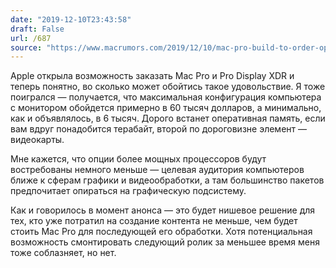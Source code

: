 ```yaml
---
date: "2019-12-10T23:43:58"
draft: False
url: /687
source: "https://www.macrumors.com/2019/12/10/mac-pro-build-to-order-options/"
---
```


Apple открыла возможность заказать Mac Pro и Pro Display XDR и теперь понятно, во сколько может обойтись такое удовольствие. Я тоже поигрался — получается, что максимальная конфигурация компьютера с монитором обойдется примерно в 60 тысяч долларов, а минимально, как и объявлялось, в 6 тысяч. Дорого встанет оперативная память, если вам вдруг понадобится терабайт, второй по дороговизне элемент — видеокарты. 

Мне кажется, что опции более мощных процессоров будут востребованы немного меньше — целевая аудитория компьютеров ближе к сферам графики и видеообработки, а там большинство пакетов предпочитает опираться на графическую подсистему.

Как и говорилось в момент анонса — это будет нишевое решение для тех, кто уже потратил на создание контента не меньше, чем будет стоить Mac Pro для последующей его обработки. Хотя потенциальная возможность смонтировать следующий ролик за меньшее время меня тоже соблазняет, но нет.
